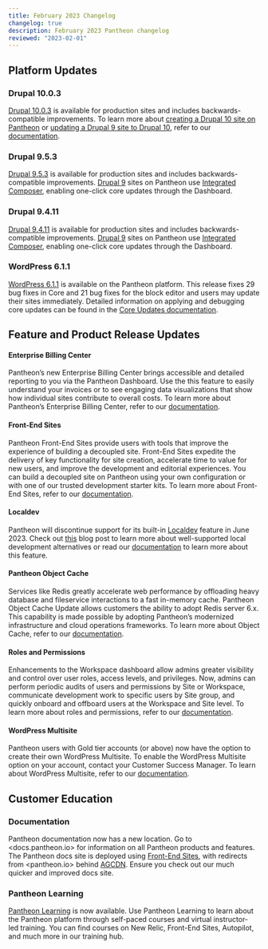 ```yaml
---
title: February 2023 Changelog
changelog: true
description: February 2023 Pantheon changelog
reviewed: "2023-02-01"
---
```


## Platform Updates 

### Drupal 10.0.3
[Drupal 10.0.3](https://www.drupal.org/project/drupal/releases/10.0.3) is available for production sites and includes backwards-compatible improvements. To learn more about [creating a Drupal 10 site on Pantheon](/drupal-10#create-a-drupal-10-site) or [updating a Drupal 9 site to Drupal 10](/drupal-10#update-a-drupal-9-site-to-drupal-10), refer to our [documentation](/drupal-10). 

### Drupal 9.5.3
[Drupal 9.5.3](https://www.drupal.org/project/drupal/releases/9.5.3) is available for production sites and includes backwards-compatible improvements. [Drupal 9](/drupal) sites on Pantheon use [Integrated Composer](/drupal), enabling one-click core updates through the Dashboard.

### Drupal 9.4.11
[Drupal 9.4.11](https://www.drupal.org/project/drupal/releases/9.4.11) is available for production sites and includes backwards-compatible improvements. [Drupal 9](/drupal) sites on Pantheon use [Integrated Composer](/guides/integrated-composer), enabling one-click core updates through the Dashboard.

### WordPress 6.1.1
[WordPress 6.1.1](https://wordpress.org/download/) is available on the Pantheon platform. This release fixes 29 bug fixes in Core and 21 bug fixes for the block editor and users may update their sites immediately. Detailed information on applying and debugging core updates can be found in the [Core Updates documentation](/core-updates).

 
## Feature and Product Release Updates
 
#### Enterprise Billing Center

Pantheon’s new Enterprise Billing Center brings accessible and detailed reporting to you via the Pantheon Dashboard. Use the this feature to easily understand your invoices or to see engaging data visualizations that show how individual sites contribute to overall costs. To learn more about Pantheon’s Enterprise Billing Center, refer to our [documentation](/guides/enterprise-billing-center).

 
#### Front-End Sites

Pantheon Front-End Sites provide users with tools that improve the experience of building a decoupled site. Front-End Sites expedite the delivery of key functionality for site creation, accelerate time to value for new users, and improve the development and editorial experiences. You can build a decoupled site on Pantheon using your own configuration or with one of our trusted development starter kits. To learn more about Front-End Sites, refer to our [documentation](/guides/decoupled-sites/). 

#### Localdev
Pantheon will discontinue support for its built-in [Localdev](/guides/local-development) feature in June 2023. Check out [this](https://pantheon.io/blog/pantheon-localdev-will-be-discontinued-june-2023) blog post to learn more about well-supported local development alternatives or read our [documentation](/guides/local-development) to learn more about this feature.

 
#### Pantheon Object Cache 

Services like Redis greatly accelerate web performance by offloading heavy database and fileservice interactions to a fast in-memory cache. Pantheon Object Cache Update allows customers the ability to adopt Redis server 6.x. This capability is made possible by adopting Pantheon’s modernized infrastructure and cloud operations frameworks. To learn more about Object Cache, refer to our [documentation](/guides/object-cache).


#### Roles and Permissions  

Enhancements to the Workspace dashboard allow admins greater visibility and control over user roles, access levels, and privileges. Now, admins can perform periodic audits of users and permissions by Site or Workspace, communicate development work to specific users by Site group, and quickly onboard and offboard users at the Workspace and Site level. To learn more about roles and permissions, refer to our [documentation](/guides/account-mgmt/workspace-sites-teams/teams).

 
#### WordPress Multisite

Pantheon users with Gold tier accounts (or above) now have the option to create their own WordPress Multisite. To enable the WordPress Multisite option on your account, contact your Customer Success Manager. To learn about WordPress Multisite, refer to our [documentation](/guides/multisite/).


## Customer Education

### Documentation

Pantheon documentation now has a new location. Go to <docs.pantheon.io> for information on all Pantheon products and features. The Pantheon docs site is deployed using [Front-End Sites](https://pantheon.io/features/decoupled-cms), with redirects from <pantheon.io> behind [AGCDN](https://pantheon.io/product/advanced-global-cdn). Ensure you check out our much quicker and improved docs site.

### Pantheon Learning

[Pantheon Learning](https://learning.pantheon.io/) is now available. Use Pantheon Learning to learn about the Pantheon platform through self-paced courses and virtual instructor-led training. You can find courses on New Relic, Front-End Sites, Autopilot, and much more in our training hub.
